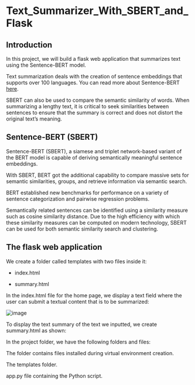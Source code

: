 # Text_Summarizer_With_SBERT_and_Flask


## Introduction


In this project, we will build a flask web application that summarizes text using the Sentence-BERT model.

Text summarization deals with the creation of sentence embeddings that supports over 100 languages. You can read more about Sentence-BERT [here](https://arxiv.org/abs/1908.10084).

SBERT can also be used to compare the semantic similarity of words. When summarizing a lengthy text, it is critical to seek similarities between sentences to ensure that the summary is correct and does not distort the original text’s meaning.

## Sentence-BERT (SBERT)

Sentence-BERT (SBERT), a siamese and triplet network-based variant of the BERT model is capable of deriving semantically meaningful sentence embeddings.

With SBERT, BERT got the additional capability to compare massive sets for semantic similarities, groups, and retrieve information via semantic search.

BERT established new benchmarks for performance on a variety of sentence categorization and pairwise regression problems.

Semantically related sentences can be identified using a similarity measure such as cosine similarity distance. 
Due to the high efficiency with which these similarity measures can be computed on modern technology, SBERT can be used for both semantic similarity search and clustering.

## The flask web application

We create a folder called templates with two files inside it:

* index.html
  
* summary.html
  
In the index.html file for the home page, we display a text field where the user can submit a textual content that is to be summarized:

![image](https://github.com/mustaphaamine1/Text_Summarizer_With_SBERT_and_Flask/assets/92463510/3f8539ce-b35d-497e-92d5-bc54d8ebc32c)

To display the text summary of the text we inputted, we create summary.html as shown:





In the project folder, we have the following folders and files:

The folder contains files installed during virtual environment creation.

The templates folder.

app.py file containing the Python script.


